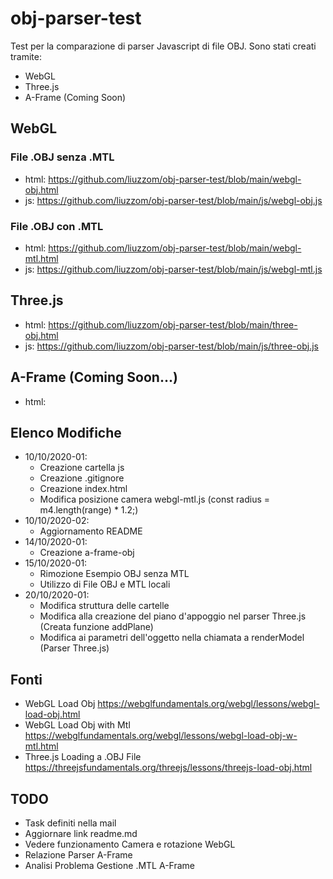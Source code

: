 # obj-parser-test
Test per la comparazione di parser Javascript di file OBJ. Sono stati creati tramite:
- WebGL
- Three.js
- A-Frame (Coming Soon)

## WebGL
### File .OBJ senza .MTL
- html: https://github.com/liuzzom/obj-parser-test/blob/main/webgl-obj.html
- js: https://github.com/liuzzom/obj-parser-test/blob/main/js/webgl-obj.js
### File .OBJ con .MTL
- html: https://github.com/liuzzom/obj-parser-test/blob/main/webgl-mtl.html
- js: https://github.com/liuzzom/obj-parser-test/blob/main/js/webgl-mtl.js

## Three.js
- html: https://github.com/liuzzom/obj-parser-test/blob/main/three-obj.html
- js: https://github.com/liuzzom/obj-parser-test/blob/main/js/three-obj.js

## A-Frame (Coming Soon...)
- html:

## Elenco Modifiche
- 10/10/2020-01:
    - Creazione cartella js
    - Creazione .gitignore
    - Creazione index.html
    - Modifica posizione camera webgl-mtl.js (const radius = m4.length(range) * 1.2;)
- 10/10/2020-02:
    - Aggiornamento README
- 14/10/2020-01:
    - Creazione a-frame-obj
- 15/10/2020-01:
    - Rimozione Esempio OBJ senza MTL
    - Utilizzo di File OBJ e MTL locali
- 20/10/2020-01:
    - Modifica struttura delle cartelle
    - Modifica alla creazione del piano d'appoggio nel parser Three.js (Creata funzione addPlane)
    - Modifica ai parametri dell'oggetto nella chiamata a renderModel (Parser Three.js)

## Fonti
- WebGL Load Obj
      https://webglfundamentals.org/webgl/lessons/webgl-load-obj.html
- WebGL Load Obj with Mtl
      https://webglfundamentals.org/webgl/lessons/webgl-load-obj-w-mtl.html
- Three.js Loading a .OBJ File
      https://threejsfundamentals.org/threejs/lessons/threejs-load-obj.html

## TODO
- Task definiti nella mail
- Aggiornare link readme.md
- Vedere funzionamento Camera e rotazione WebGL
- Relazione Parser A-Frame
- Analisi Problema Gestione .MTL A-Frame
